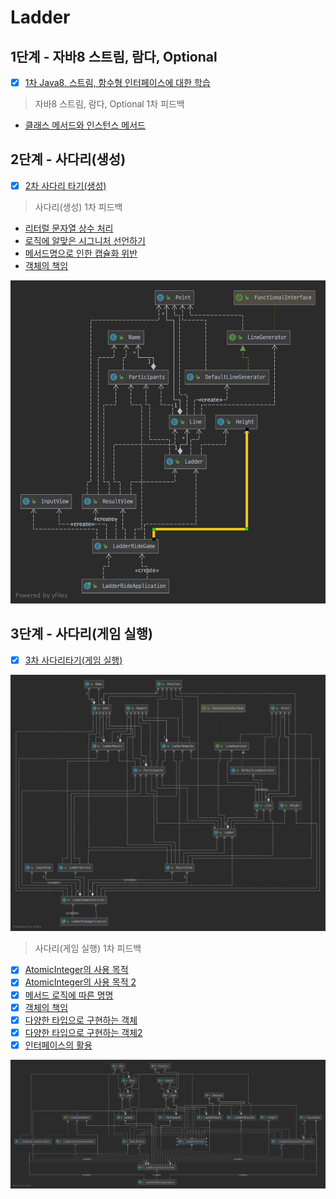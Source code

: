 # Ladder

## 1단계 - 자바8 스트림, 람다, Optional
* [x] [1차 Java8, 스트림, 함수형 인터페이스에 대한 학습](https://github.com/next-step/java-ladder/pull/829)

> 자바8 스트림, 람다, Optional 1차 피드백

* [클래스 메서드와 인스턴스 메서드](https://github.com/next-step/java-ladder/pull/829#discussion_r604711018)

## 2단계 - 사다리(생성)

* [x] [2차 사다리 타기\(생성\)](https://github.com/next-step/java-ladder/pull/841)

> 사다리(생성) 1차 피드백

* [리터럴 문자열 상수 처리](https://github.com/next-step/java-ladder/pull/841#discussion_r606647457)
* [로직에 알맞은 시그니처 선언하기](https://github.com/next-step/java-ladder/pull/841#discussion_r606647603)
* [메서드명으로 인한 캡슐화 위반](https://github.com/next-step/java-ladder/pull/841#discussion_r606647666)
* [객체의 책임](https://github.com/next-step/java-ladder/pull/841#discussion_r606647697)

![ladder step2](../../.gitbook/assets/ladder2.png)

## 3단계 - 사다리(게임 실행)

* [x] [3차 사다리타기(게임 실행)](https://github.com/next-step/java-ladder/pull/859)

![ladder step3](../../.gitbook/assets/ladder3.png)

> 사다리(게임 실행) 1차 피드백
 
* [x] [AtomicInteger의 사용 목적](https://github.com/next-step/java-ladder/pull/859#discussion_r607832479)
* [x] [AtomicInteger의 사용 목적 2](https://github.com/next-step/java-ladder/pull/859#discussion_r608274402)
* [x] [메서드 로직에 따른 명명](https://github.com/next-step/java-ladder/pull/859#discussion_r607838227)
* [x] [객체의 책임](https://github.com/next-step/java-ladder/pull/859#discussion_r607842860)
* [x] [다양한 타입으로 구현하는 객체](https://github.com/next-step/java-ladder/pull/859#discussion_r607844282)
* [x] [다양한 타입으로 구현하는 객체2](https://github.com/next-step/java-ladder/pull/859#discussion_r608275099)
* [x] [인터페이스의 활용](https://github.com/next-step/java-ladder/pull/859#discussion_r607845484)

![ladder step3 feedback](../../.gitbook/assets/ladder3_1.png)
